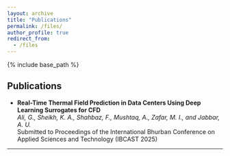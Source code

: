 ```yaml
---
layout: archive
title: "Publications"
permalink: /files/
author_profile: true
redirect_from:
  - /files
---
```


{% include base_path %}

## Publications

- **Real-Time Thermal Field Prediction in Data Centers Using Deep Learning Surrogates for CFD**<br>
  *Ali, G., Sheikh, K. A., Shahbaz, F., Mushtaq, A., Zafar, M. I., and Jabbar, A. U.*<br>
  Submitted to Proceedings of the International Bhurban Conference on Applied Sciences and Technology (IBCAST 2025)

---



























